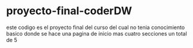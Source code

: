 # proyecto-final-coderDW

este codigo es el proyecto final del curso del cual no tenia conocimiento basico donde se hace una pagina de inicio mas cuatro secciones un total de 5
